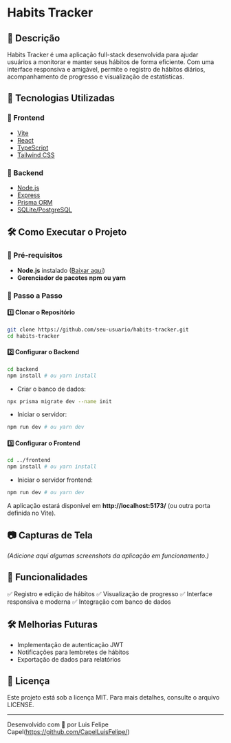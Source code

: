 # Habits Tracker

## 📌 Descrição
Habits Tracker é uma aplicação full-stack desenvolvida para ajudar usuários a monitorar e manter seus hábitos de forma eficiente. Com uma interface responsiva e amigável, permite o registro de hábitos diários, acompanhamento de progresso e visualização de estatísticas.

## 🚀 Tecnologias Utilizadas
### 🔹 Frontend
- [Vite](https://vitejs.dev/)
- [React](https://react.dev/)
- [TypeScript](https://www.typescriptlang.org/)
- [Tailwind CSS](https://tailwindcss.com/)

### 🔹 Backend
- [Node.js](https://nodejs.org/)
- [Express](https://expressjs.com/)
- [Prisma ORM](https://www.prisma.io/)
- [SQLite/PostgreSQL](https://www.postgresql.org/)

## 🛠️ Como Executar o Projeto

### 🔹 Pré-requisitos
- **Node.js** instalado ([Baixar aqui](https://nodejs.org/))
- **Gerenciador de pacotes npm ou yarn**

### 🔹 Passo a Passo

#### 1️⃣ Clonar o Repositório
```sh
git clone https://github.com/seu-usuario/habits-tracker.git
cd habits-tracker
```

#### 2️⃣ Configurar o Backend
```sh
cd backend
npm install # ou yarn install
```

- Criar o banco de dados:
```sh
npx prisma migrate dev --name init
```

- Iniciar o servidor:
```sh
npm run dev # ou yarn dev
```

#### 3️⃣ Configurar o Frontend
```sh
cd ../frontend
npm install # ou yarn install
```

- Iniciar o servidor frontend:
```sh
npm run dev # ou yarn dev
```

A aplicação estará disponível em **http://localhost:5173/** (ou outra porta definida no Vite).

## 📷 Capturas de Tela
_(Adicione aqui algumas screenshots da aplicação em funcionamento.)_

## 📌 Funcionalidades
✅ Registro e edição de hábitos
✅ Visualização de progresso
✅ Interface responsiva e moderna
✅ Integração com banco de dados

## 🛠 Melhorias Futuras
- Implementação de autenticação JWT
- Notificações para lembretes de hábitos
- Exportação de dados para relatórios

## 📄 Licença
Este projeto está sob a licença MIT. Para mais detalhes, consulte o arquivo LICENSE.

---
Desenvolvido com 💙 por Luis Felipe Capel(https://github.com/CapelLuisFelipe/)

